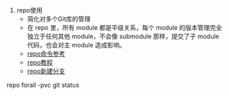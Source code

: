 1. repo使用
   - 简化对多个Git库的管理
   - 在 repo 里，所有 module 都是平级关系，每个 module 的版本管理完全独立于任何其他 module，不会像 submodule 那样，提交了子 module 代码，也会对主 module 造成影响。
   - [repo命令参考](https://source.android.com/setup/develop/repo)
   - [repo教程](https://blog.51cto.com/u_14347056/2398039)
   - [repo新建分支](https://blog.csdn.net/k663514387/article/details/110090886)



repo forall -pvc git status